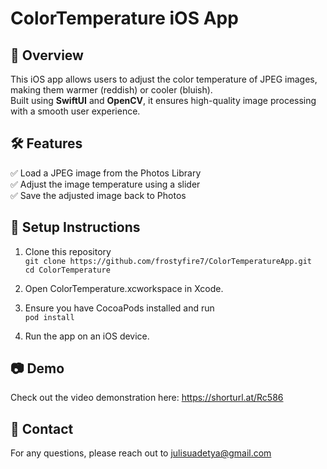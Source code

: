 # ColorTemperature iOS App

## 📌 Overview  
This iOS app allows users to adjust the color temperature of JPEG images, making them warmer (reddish) or cooler (bluish).  
Built using **SwiftUI** and **OpenCV**, it ensures high-quality image processing with a smooth user experience.  

## 🛠  Features  
✅ Load a JPEG image from the Photos Library  
✅ Adjust the image temperature using a slider    
✅ Save the adjusted image back to Photos  

## 🚀 Setup Instructions  
1. Clone this repository\
```git clone https://github.com/frostyfire7/ColorTemperatureApp.git```\
```cd ColorTemperature```

2. Open ColorTemperature.xcworkspace in Xcode.

3. Ensure you have CocoaPods installed and run\
```pod install```

4. Run the app on an iOS device.

## 📷 Demo
Check out the video demonstration here: https://shorturl.at/Rc586

## 📩 Contact
For any questions, please reach out to julisuadetya@gmail.com
